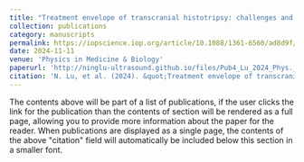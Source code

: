 ```yaml
---
title: "Treatment envelope of transcranial histotripsy: challenges and strategies to maximize the treatment location profile"
collection: publications
category: manuscripts
permalink: https://iopscience.iop.org/article/10.1088/1361-6560/ad8d9f/meta
date: 2024-11-11
venue: 'Physics in Medicine & Biology'
paperurl: 'http://ninglu-ultrasound.github.io/files/Pub4_Lu_2024_Phys._Med._Biol._69_225006.pdf' 
citation: 'N. Lu, et al. (2024). &quot;Treatment envelope of transcranial histotripsy: challenges and strategies to maximize the treatment location profile.&quot; <i>Physics in Medicine & Biology</i>. 69(22).'
---
```


The contents above will be part of a list of publications, if the user clicks the link for the publication than the contents of section will be rendered as a full page, allowing you to provide more information about the paper for the reader. When publications are displayed as a single page, the contents of the above "citation" field will automatically be included below this section in a smaller font.
